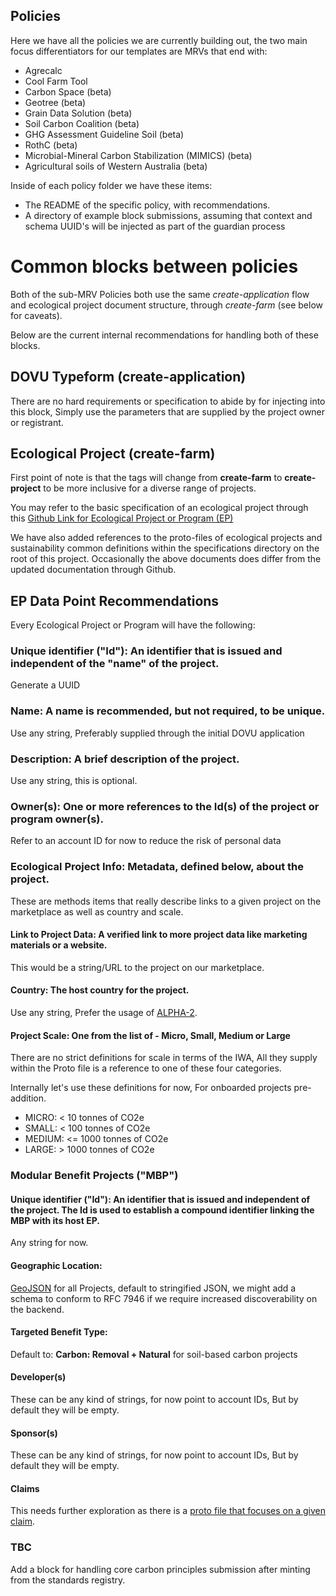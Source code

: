 ## Policies

Here we have all the policies we are currently building out, the two main focus differentiators for our templates are MRVs that end with:

- Agrecalc 
- Cool Farm Tool 
- Carbon Space (beta)
- Geotree (beta)
- Grain Data Solution (beta)
- Soil Carbon Coalition (beta)
- GHG Assessment Guideline Soil (beta)
- RothC (beta)
- Microbial-Mineral Carbon Stabilization (MIMICS) (beta)
- Agricultural soils of Western Australia (beta)

Inside of each policy folder we have these items:

- The README of the specific policy, with recommendations.
- A directory of example block submissions, assuming that context and schema UUID's will be injected as part of the guardian process 

# Common blocks between policies

Both of the sub-MRV Policies both use the same *create-application* flow and ecological project document structure, through *create-farm* (see below for caveats).

Below are the current internal recommendations for handling both of these blocks.

## DOVU Typeform (create-application)

There are no hard requirements or specification to abide by for injecting into this block, Simply use the parameters that are supplied by the project owner or registrant.

## Ecological Project (create-farm)

First point of note is that the tags will change from **create-farm** to **create-project** to be more inclusive for a diverse range of projects.

You may refer to the basic specification of an ecological project through this [Github Link for Ecological Project or Program (EP)](https://github.com/InterWorkAlliance/Sustainability/blob/main/vem/supply/ep.md)

We have also added references to the proto-files of ecological projects and sustainability common definitions within the specifications directory on the root of this project. Occasionally the above documents does differ from the updated documentation through Github.

## EP Data Point Recommendations

Every Ecological Project or Program will have the following:

### Unique identifier ("Id"): An identifier that is issued and independent of the "name" of the project.

Generate a UUID

### Name: A name is recommended, but not required, to be unique.

Use any string, Preferably supplied through the initial DOVU application

### Description: A brief description of the project.

Use any string, this is optional.

### Owner(s): One or more references to the Id(s) of the project or program owner(s).

Refer to an account ID for now to reduce the risk of personal data

### Ecological Project Info: Metadata, defined below, about the project.

These are methods items that really describe links to a given project on the marketplace as well as country and scale.

#### Link to Project Data: A verified link to more project data like marketing materials or a website.

This would be a string/URL to the project on our marketplace.

#### Country: The host country for the project.

Use any string, Prefer the usage of [ALPHA-2](https://www.iban.com/country-codes).

#### Project Scale: One from the list of - Micro, Small, Medium or Large

There are no strict definitions for scale in terms of the IWA, All they supply within the Proto file is a reference to one of these four categories.

Internally let's use these definitions for now, For onboarded projects pre-addition.

- MICRO: < 10 tonnes of CO2e
- SMALL: < 100 tonnes of CO2e
- MEDIUM: <= 1000 tonnes of CO2e
- LARGE: > 1000 tonnes of CO2e 

### Modular Benefit Projects ("MBP")

#### Unique identifier ("Id"): An identifier that is issued and independent of the project. The Id is used to establish a compound identifier linking the MBP with its host EP.

Any string for now.

#### Geographic Location:

[GeoJSON](https://geojson.org/) for all Projects, default to stringified JSON, we might add a schema to conform to RFC 7946 if we require increased discoverability on the backend.

#### Targeted Benefit Type:

Default to: **Carbon: Removal + Natural** for soil-based carbon projects
    
#### Developer(s)

These can be any kind of strings, for now point to account IDs, But by default they will be empty.

#### Sponsor(s)

These can be any kind of strings, for now point to account IDs, But by default they will be empty.

#### Claims

This needs further exploration as there is a [proto file that focuses on a given claim](https://github.com/InterWorkAlliance/TokenTaxonomyFramework/blob/main/artifacts/token-templates/definitions/Ecological-Claim/latest/Ecological-Claim.proto).  

### TBC

Add a block for handling core carbon principles submission after minting from the standards registry.
